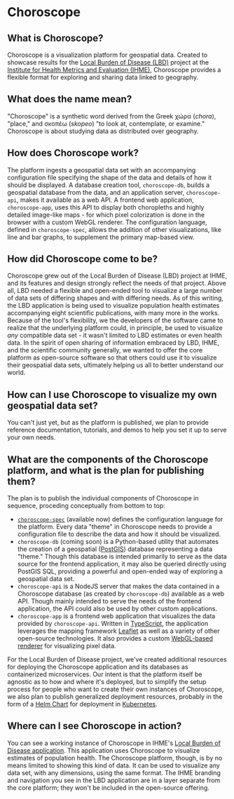 # Choroscope

## What is Choroscope?

Choroscope is a visualization platform for geospatial data. Created to showcase results for the [Local Burden of Disease (LBD)](http://www.healthdata.org/lbd) project at the [Institute for Health Metrics and Evaluation (IHME)](http://www.healthdata.org), Choroscope provides a flexible format for exploring and sharing data linked to geography.

## What does the name mean?

"Choroscope" is a synthetic word derived from the Greek χώρα (_chora_), "place," and σκoπέω (_skopeo_) "to look at, contemplate, or examine." Choroscope is about studying data as distributed over geography.

## How does Choroscope work?

The platform ingests a geospatial data set with an accompanying configuration file specifying the shape of the data and details of how it should be displayed. A database creation tool, `choroscope-db`, builds a geospatial database from the data, and an application server, `choroscope-api`, makes it available as a web API. A frontend web application, `choroscope-app`, uses this API to display both choropleths and highly detailed image-like maps - for which pixel colorization is done in the browser with a custom WebGL renderer. The configuration language, defined in `choroscope-spec`, allows the addition of other visualizations, like line and bar graphs, to supplement the primary map-based view.

## How did Choroscope come to be?

Choroscope grew out of the Local Burden of Disease (LBD) project at IHME, and its features and design strongly reflect the needs of that project. Above all, LBD needed a flexible and open-ended tool to visualize a large number of data sets of differing shapes and with differing needs. As of this writing, the LBD application is being used to visualize population health estimates accompanying eight scientific publications, with many more in the works. Because of the tool's flexibility, we the developers of the software came to realize that the underlying platform could, in principle, be used to visualize _any_ compatible data set - it wasn't limited to LBD estimates or even health data. In the spirit of open sharing of information embraced by LBD, IHME, and the scientific community generally, we wanted to offer the core platform as open-source software so that others could use it to visualize their geospatial data sets, ultimately helping us all to better understand our world.

## How can I use Choroscope to visualize my own geospatial data set?

You can't just yet, but as the platform is published, we plan to provide reference documentation, tutorials, and demos to help you set it up to serve your own needs.

## What are the components of the Choroscope platform, and what is the plan for publishing them?

The plan is to publish the individual components of Choroscope in sequence, proceding conceptually from bottom to top:

- [`choroscope-spec`](https://github.com/choroscope/choroscope-spec) (available now) defines the configuration language for the platform. Every data "theme" in Choroscope needs to provide a configuration file to describe the data and how it should be visualized.
- `choroscope-db` (coming soon) is a Python-based utility that automates the creation of a geospatial ([PostGIS](http://postgis.net/)) database representing a data "theme." Though this database is intended primarily to serve as the data source for the frontend application, it may also be queried directly using PostGIS SQL, providing a powerful and open-ended way of exploring a geospatial data set.
- `choroscope-api` is a NodeJS server that makes the data contained in a Choroscope database (as created by `choroscope-db`) available as a web API. Though mainly intended to serve the needs of the frontend application, the API could also be used by other custom applications.
- `choroscope-app` is a frontend web application that visualizes the data provided by `choroscope-api`. Written in [TypeScript](http://www.typescriptlang.org/), the application leverages the mapping framework [Leaflet](https://leafletjs.com/) as well as a variety of other open-source technologies. It also provides a custom [WebGL-based renderer](https://github.com/ihmeuw/leaflet.tilelayer.glcolorscale) for visualizing pixel data.

For the Local Burden of Disease project, we've created additional resources for deploying the Choroscope application and its databases as containerized microservices. Our intent is that the platform itself be agnostic as to how and where it's deployed, but to simplify the setup process for people who want to create their own instances of Choroscope, we also plan to publish generalized deployment resources, probably in the form of a [Helm Chart](https://helm.sh/) for deployment in [Kubernetes](https://kubernetes.io/).

## Where can I see Choroscope in action?

You can see a working instance of Choroscope in IHME's [Local Burden of Disease application](https://vizhub.healthdata.org/lbd). This application uses Choroscope to visualize estimates of population health. The Choroscope platform, though, is by no means limited to showing this kind of data. It can be used to visualize any data set, with any dimensions, using the same format. The IHME branding and navigation you see in the LBD application are in a layer separate from the core platform; they won't be included in the open-source offering.
